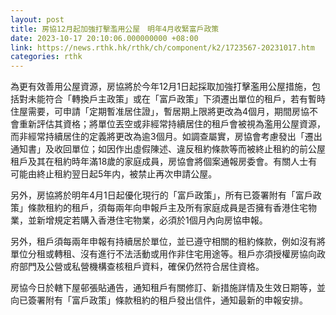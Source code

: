 ```yaml
---
layout: post
title: 房協12月起加強打擊濫用公屋　明年4月收緊富戶政策
date: 2023-10-17 20:10:06.000000000 +08:00
link: https://news.rthk.hk/rthk/ch/component/k2/1723567-20231017.htm
categories: rthk
---
```


為更有效善用公屋資源，房協將於今年12月1日起採取加強打擊濫用公屋措施，包括對未能符合「轉換戶主政策」或在「富戶政策」下須遷出單位的租戶，若有暫時住屋需要，可申請「定期暫准居住證」，暫居期上限將更改為4個月，期間房協不會重新評估其資格；將單位丟空或非經常持續居住的租戶會被視為濫用公屋資源，而非經常持續居住的定義將更改為逾3個月。如調查屬實，房協會考慮發出「遷出通知書」及收回單位；如因作出虛假陳述、違反租約條款等而被終止租約的前公屋租戶及其在租約時年滿18歲的家庭成員，房協會將個案通報房委會。有關人士有可能由終止租約翌日起5年内，被禁止再次申請公屋。

另外，房協將於明年4月1日起優化現行的「富戶政策」，所有已簽署附有「富戶政策」條款租約的租戶，須每兩年向申報戶主及所有家庭成員是否擁有香港住宅物業，並新增規定若購入香港住宅物業，必須於1個月內向房協申報。

另外，租戶須每兩年申報有持續居於單位，並已遵守相關的租約條款，例如沒有將單位分租或轉租、沒有進行不法活動或用作非住宅用途等。租戶亦須授權房協向政府部門及公營或私營機構查核租戶資料，確保仍然符合居住資格。

房協今日於轄下屋邨張貼通告，通知租戶有關修訂、新措施詳情及生效日期等，並向已簽署附有「富戶政策」條款租約的租戶發出信件，通知最新的申報安排。
